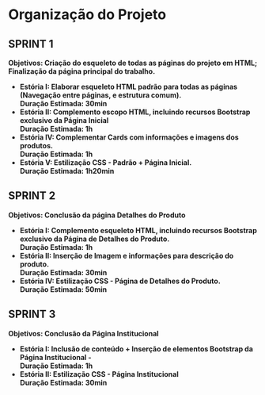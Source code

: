 <h1>Organização do Projeto</h1>



<h2><b>SPRINT 1<b/></h2> <p>Objetivos: Criação do esqueleto de todas as páginas do projeto em HTML; Finalização da página principal do trabalho.</p>
<ul>
 
<li>Estória I: Elaborar esqueleto HTML padrão para todas as páginas (Navegação entre páginas, e estrutura comum).
  <br>Duração Estimada: 30min</li>
<li>Estória II: Complemento escopo HTML, incluindo recursos Bootstrap exclusivo da Página Inicial
  <br>Duração Estimada: 1h</li>
<li>Estória IV: Complementar Cards com informações e imagens dos produtos. 
  <br>Duração Estimada: 1h</li>
<li>Estória V: Estilização CSS - Padrão + Página Inicial.
  <br>Duração Estimada: 1h20min</li>
  
</ul>

 <h2><b>SPRINT 2</b></h2> <p>Objetivos: Conclusão da página Detalhes do Produto</p>
  
<ul>
  
<li>Estória I: Complemento esqueleto HTML, incluindo recursos Bootstrap exclusivo da Página de Detalhes do Produto.
  <br>Duração Estimada: 1h</li>
<li>Estória II: Inserção de Imagem e informações para descrição do produto.
  <br>Duração Estimada: 30min </li>
<li>Estória IV: Estilização CSS - Página de Detalhes do Produto.
  <br>Duração Estimada: 50min</li>
</ul>

 <h2><b>SPRINT 3</b></h2> <p>Objetivos: Conclusão da Página Institucional</p> 
  
<ul>
<li>Estória I: Inclusão de conteúdo + Inserção de elementos Bootstrap da Página Institucional - 
  <br>Duração Estimada: 1h</li> 
<li>Estória II: Estilização CSS - Página Institucional
  <br>Duração Estimada: 30min</li>
</ul>

